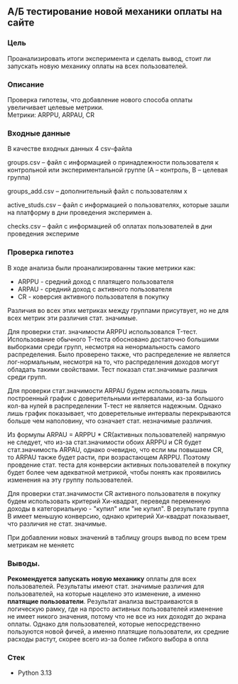 ## А/Б тестирование новой механики оплаты на сайте

### Цель

Проанализировать итоги эксперимента и сделать вывод, стоит ли запускать новую механику оплаты на всех пользователей.

### Описание

Проверка гипотезы, что добавление нового способа оплаты увеличивает целевые метрики.  
Метрики: ARPPU, ARPAU, CR  

### Входные данные 

В качестве входных данных 4 csv-файла  

groups.csv – файл с информацией о принадлежности пользователя к контрольной или экспериментальной группе (А – контроль, B – целевая группа)  

groups_add.csv – дополнительный файл с пользователям  х

active_studs.csv – файл с информацией о пользователях, которые зашли на платформу в дни проведения эксперимен   а. 

checks.csv – файл с информацией об оплатах пользователей в дни проведения экспериме   

### Проверка гипотез
 


В ходе анализа были проанализированны такие метрики как: 

* ARPPU - средний доход с платящего пользователя
* ARPAU - средний доход с активного пользователя
* CR - коверсия активного пользователя в покупку

Различия во всех этих метриках между группами присутвует, но не для всех метрик эти различия стат. значимые.

Для проверки стат. значимости ARPPU использовался T-тест. Использование обычного Т-теста обосновано достаточно большими выборками среди групп, несмотря на ненормальность самого распределения. Было проверено также, что распределение не является лог-нормальным, несмотря на то, что распределения доходов могут обладать такими свойствами. Тест показал стат.значимые различия среди групп.

Для проверки стат.значимости ARPAU будем использовать лишь построенный график с доверительными интервалами, из-за большого кол-ва нулей в распределении Т-тест не является надежным. Однако лишь график показывает, что доверетельные интервалы перекрываются больше чем наполовину, что означает стат. незначимые различия. 

Из формулы ARPAU = ARPPU * CR(активных пользователей) напрямую не следует, что из-за стат.значимости обоих ARPPU и CR будет стат.значимость ARPAU, однако очевидно, что если мы повышаем CR, то ARPAU также будет расти, при возрастающем ARPPU. Поэтому провдение стат. теста для конверсии активных пользователей в покупку будет более чем адекватной метрикой, чтобы понять как проявились изменения на эту группу пользователей.

Для проверки стат.значимости CR активного пользователя в покупку будем использовать критерий Хи-квадрат, переведя переменную доходы в категориальную - "купил" или "не купил". В результате группа B имеет меньшую конверсию, однако критерий Хи-квадрат показывает, что различия не стат. значимые. 

При добавлении новых значений в таблицу groups вывод по всем трем метрикам не меняетс

### Выводы. 

**Рекомендуется запускать новую механику** оплаты для всех пользователей. Результаты имеют стат. значимые различия для пользователей, на которые нацелено это изменение, а именно **платящие пользователи**. Результат анализа выстраиваются в логическую рамку, где на просто активных пользователей изменение не имеет никого значения, потому что не все из них доходят до экрана оплаты. Однако для пользователей, которые непосредственно пользуются новой фичей, а именно платящие пользователи, их средние расходы растут, скорее всего из-за более гибкого выбора в опла

### Стек

- Python 3.13




